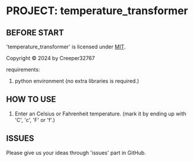 # PROJECT: temperature_transformer

## BEFORE START

'temperature_transformer' is licensed under [MIT](./LICENSE).

Copyright © 2024 by Creeper32767

requirements:

1. python environment (no extra libraries is required.)

## HOW TO USE

1. Enter an Celsius or Fahrenheit temperature. (mark it by ending up with 'C', 'c', 'F' or 'f'.)

## ISSUES

Please give us your ideas through 'issues' part in GitHub.
